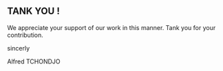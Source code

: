 ## TANK YOU !

We appreciate your support of our work in this manner.
Tank you for your contribution.

sincerly

Alfred TCHONDJO
